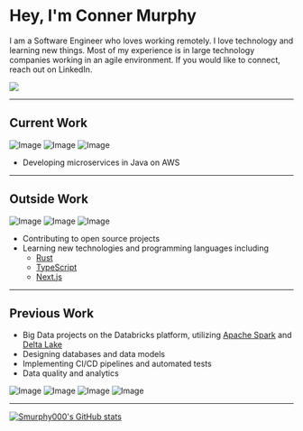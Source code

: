 # Hey, I'm Conner Murphy

I am a Software Engineer who loves working remotely. I love technology and learning new things. Most of my experience is in large technology companies working in an agile environment. If you would like to connect, reach out on LinkedIn.

<a href="https://www.linkedin.com/in/conner-murphy-4776b3148/">
  <img src="https://img.shields.io/badge/LinkedIn-0077B5?style=for-the-badge&logo=linkedin&logoColor=white"/>
</a>

---

## Current Work

![Image](https://img.shields.io/badge/Java-FFFFFF?style=for-the-badge&logo=java&logoColor=orange)
![Image](https://img.shields.io/badge/AWS-FFFFFF?style=for-the-badge&logo=amazon-aws&logoColor=FF9900)
![Image](https://img.shields.io/badge/Python-FFFFFF?style=for-the-badge&logo=python&logoColor=4B8BBE)

- Developing microservices in Java on AWS

---

## Outside Work

![Image](https://img.shields.io/badge/Rust-FFFFFF?style=for-the-badge&logo=rust&logoColor=b7410e)
![Image](https://img.shields.io/badge/TypeScript-FFFFFF?style=for-the-badge&logo=typescript&logoColor=3178C6)
![Image](https://img.shields.io/badge/Next.js-FFFFFF?style=for-the-badge&logo=Next.js&logoColor=000000)

- Contributing to open source projects
- Learning new technologies and programming languages including
  - [Rust](https://github.com/rust-lang/rust)
  - [TypeScript](https://github.com/microsoft/TypeScript)
  - [Next.js](https://github.com/vercel/next.js/)

---

## Previous Work

- Big Data projects on the Databricks platform, utilizing [Apache Spark](https://github.com/apache/spark) and [Delta Lake](https://github.com/delta-io)
- Designing databases and data models
- Implementing CI/CD pipelines and automated tests
- Data quality and analytics

![Image](https://img.shields.io/badge/Python-FFFFFF?style=for-the-badge&logo=python&logoColor=4B8BBE)
![Image](https://img.shields.io/badge/microsoft%20azure-FFFFFF?style=for-the-badge&logo=microsoft-azure&logoColor=008AD7)
![Image](https://img.shields.io/badge/Azure_DevOps-FFFFFF?style=for-the-badge&logo=azure-devops&logoColor=008AD7)
![Image](https://img.shields.io/badge/Databricks-FFFFFF?style=for-the-badge&logo=databricks&logoColor=FF3621)

---

[![Smurphy000's GitHub stats](https://github-readme-stats.vercel.app/api?username=Smurphy000&count_private=true&show_icons=true&theme=highcontrast)](https://github.com/anuraghazra/github-readme-stats)
